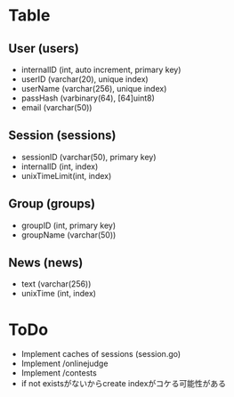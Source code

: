 # Table

## User (users)
- internalID (int, auto increment, primary key)
- userID (varchar(20), unique index)
- userName (varchar(256), unique index)
- passHash (varbinary(64), \[64\]uint8)
- email (varchar(50))

## Session (sessions)
- sessionID (varchar(50), primary key)
- internalID (int, index)
- unixTimeLimit(int, index)

## Group (groups)
- groupID (int, primary key)
- groupName (varchar(50))

## News (news)
- text (varchar(256))
- unixTime (int, index)

# ToDo
- Implement caches of sessions (session.go)
- Implement /onlinejudge
- Implement /contests
- if not existsがないからcreate indexがコケる可能性がある